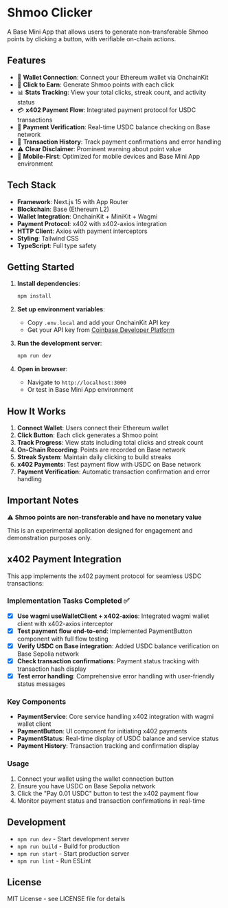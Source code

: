 # Shmoo Clicker

A Base Mini App that allows users to generate non-transferable Shmoo points by clicking a button, with verifiable on-chain actions.

## Features

- 🔗 **Wallet Connection**: Connect your Ethereum wallet via OnchainKit
- 🎯 **Click to Earn**: Generate Shmoo points with each click
- 📊 **Stats Tracking**: View your total clicks, streak count, and activity status
- 💳 **x402 Payment Flow**: Integrated payment protocol for USDC transactions
- 🔄 **Payment Verification**: Real-time USDC balance checking on Base network
- 🧾 **Transaction History**: Track payment confirmations and error handling
- ⚠️ **Clear Disclaimer**: Prominent warning about point value
- 📱 **Mobile-First**: Optimized for mobile devices and Base Mini App environment

## Tech Stack

- **Framework**: Next.js 15 with App Router
- **Blockchain**: Base (Ethereum L2)
- **Wallet Integration**: OnchainKit + MiniKit + Wagmi
- **Payment Protocol**: x402 with x402-axios integration
- **HTTP Client**: Axios with payment interceptors
- **Styling**: Tailwind CSS
- **TypeScript**: Full type safety

## Getting Started

1. **Install dependencies**:
   ```bash
   npm install
   ```

2. **Set up environment variables**:
   - Copy `.env.local` and add your OnchainKit API key
   - Get your API key from [Coinbase Developer Platform](https://portal.cdp.coinbase.com/products/onchainkit)

3. **Run the development server**:
   ```bash
   npm run dev
   ```

4. **Open in browser**:
   - Navigate to `http://localhost:3000`
   - Or test in Base Mini App environment

## How It Works

1. **Connect Wallet**: Users connect their Ethereum wallet
2. **Click Button**: Each click generates a Shmoo point
3. **Track Progress**: View stats including total clicks and streak count
4. **On-Chain Recording**: Points are recorded on Base network
5. **Streak System**: Maintain daily clicking to build streaks
6. **x402 Payments**: Test payment flow with USDC on Base network
7. **Payment Verification**: Automatic transaction confirmation and error handling

## Important Notes

⚠️ **Shmoo points are non-transferable and have no monetary value**

This is an experimental application designed for engagement and demonstration purposes only.

## x402 Payment Integration

This app implements the x402 payment protocol for seamless USDC transactions:

### Implementation Tasks Completed ✅

- [x] **Use wagmi useWalletClient + x402-axios**: Integrated wagmi wallet client with x402-axios interceptor
- [x] **Test payment flow end-to-end**: Implemented PaymentButton component with full flow testing
- [x] **Verify USDC on Base integration**: Added USDC balance verification on Base Sepolia network
- [x] **Check transaction confirmations**: Payment status tracking with transaction hash display
- [x] **Test error handling**: Comprehensive error handling with user-friendly status messages

### Key Components

- **PaymentService**: Core service handling x402 integration with wagmi wallet client
- **PaymentButton**: UI component for initiating x402 payments
- **PaymentStatus**: Real-time display of USDC balance and service status
- **Payment History**: Transaction tracking and confirmation display

### Usage

1. Connect your wallet using the wallet connection button
2. Ensure you have USDC on Base Sepolia network
3. Click the "Pay 0.01 USDC" button to test the x402 payment flow
4. Monitor payment status and transaction confirmations in real-time

## Development

- `npm run dev` - Start development server
- `npm run build` - Build for production
- `npm run start` - Start production server
- `npm run lint` - Run ESLint

## License

MIT License - see LICENSE file for details
